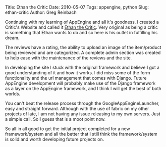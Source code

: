 Title: Ethan the Critic
Date: 2010-05-07
Tags: appengine, python
Slug: ethan-critic
Author: Greg Reinbach

Continuing with my learning of AppEngine and all it's goodness. I created a Critic's Website and called it [Ethan the Critic](http://ethanthecritic.appspot.com). Very original as being a critic is something that Ethan wants to do and so here is his outlet in fulfilling his dream.

The reviews have a rating, the ability to upload an image of the item/product being reviewed and are categorized.  A complete admin section was created to help ease with the maintenance of the reviews and the site.

In developing the site I stuck with the original framework and believe I got a good understanding of it and how it works. I did miss some of the form functionality and the url management that comes with Django. Future AppEngine development will probably make use of the Django framework as a layer on the AppEngine framework, and I think I will get the best of both worlds.

You can't beat the release process through the GoogleAppEngineLauncher, easy and straight forward. Although with the use of fabric on my other projects of late, I am not having any issue releasing to my own servers. Just a simple call. So I guess that is a moot point now.

So all in all good to get the initial project completed for a new framework/system and all the better that I still think the framework/system is solid and worth developing future projects on.
